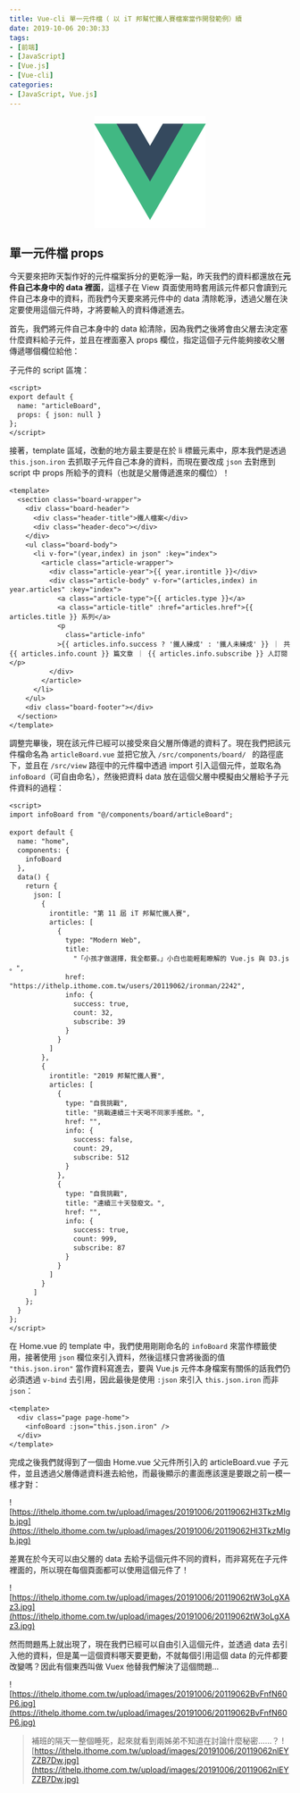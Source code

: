 ```yaml
---
title: Vue-cli 單一元件檔（ 以 iT 邦幫忙鐵人賽檔案當作開發範例）續
date: 2019-10-06 20:30:33
tags:
- [前端]
- [JavaScript]
- [Vue.js]
- [Vue-cli]
categories: 
- [JavaScript, Vue.js]
---
```


<div style="display:flex;justify-content:center;">
  <img style="object-fit:cover;" alt="vue-logo" src='/images/vue-logo.png' width='200px' height='200px' />
</div>

## 單一元件檔 props
今天要來把昨天製作好的元件檔案拆分的更乾淨一點，昨天我們的資料都還放在**元件自己本身中的 data 裡面**，這樣子在 View 頁面使用時套用該元件都只會讀到元件自己本身中的資料，而我們今天要來將元件中的 data 清除乾淨，透過父層在決定要使用這個元件時，才將要輸入的資料傳遞進去。

<!--more-->

首先，我們將元件自己本身中的 data 給清除，因為我們之後將會由父層去決定塞什麼資料給子元件，並且在裡面塞入 props 欄位，指定這個子元件能夠接收父層傳遞哪個欄位給他：

子元件的 script 區塊：
```
<script>
export default {
  name: "articleBoard",
  props: { json: null }
};
</script>
```

接著，template 區域，改動的地方最主要是在於 li 標籤元素中，原本我們是透過 `this.json.iron` 去抓取子元件自己本身的資料，而現在要改成 `json` 去對應到 script 中 props 所給予的資料（也就是父層傳遞進來的欄位）！

```
<template>
  <section class="board-wrapper">
    <div class="board-header">
      <div class="header-title">鐵人檔案</div>
      <div class="header-deco"></div>
    </div>
    <ul class="board-body">
      <li v-for="(year,index) in json" :key="index">
        <article class="article-wrapper">
          <div class="article-year">{{ year.irontitle }}</div>
          <div class="article-body" v-for="(articles,index) in year.articles" :key="index">
            <a class="article-type">{{ articles.type }}</a>
            <a class="article-title" :href="articles.href">{{ articles.title }} 系列</a>
            <p
              class="article-info"
            >{{ articles.info.success ? '鐵人練成' : '鐵人未練成' }} ｜ 共 {{ articles.info.count }} 篇文章 ｜ {{ articles.info.subscribe }} 人訂閱</p>
          </div>
        </article>
      </li>
    </ul>
    <div class="board-footer"></div>
  </section>
</template>
```

調整完畢後，現在該元件已經可以接受來自父層所傳遞的資料了。現在我們把該元件檔命名為 `articleBoard.vue` 並把它放入 `/src/components/board/ ` 的路徑底下，並且在 `/src/view` 路徑中的元件檔中透過 import 引入這個元件，並取名為 `infoBoard`（可自由命名），然後把資料 data 放在這個父層中模擬由父層給予子元件資料的過程：

```
<script>
import infoBoard from "@/components/board/articleBoard";

export default {
  name: "home",
  components: {
    infoBoard
  },
  data() {
    return {
      json: [
        {
          irontitle: "第 11 屆 iT 邦幫忙鐵人賽",
          articles: [
            {
              type: "Modern Web",
              title:
                "「小孩才做選擇，我全都要。」小白也能輕鬆瞭解的 Vue.js 與 D3.js 。",
              href: "https://ithelp.ithome.com.tw/users/20119062/ironman/2242",
              info: {
                success: true,
                count: 32,
                subscribe: 39
              }
            }
          ]
        },
        {
          irontitle: "2019 邦幫忙鐵人賽",
          articles: [
            {
              type: "自我挑戰",
              title: "挑戰連續三十天喝不同家手搖飲。",
              href: "",
              info: {
                success: false,
                count: 29,
                subscribe: 512
              }
            },
            {
              type: "自我挑戰",
              title: "連續三十天發廢文。",
              href: "",
              info: {
                success: true,
                count: 999,
                subscribe: 87
              }
            }
          ]
        }
      ]
    };
  }
};
</script>
```

在 Home.vue 的 template 中，我們使用剛剛命名的 `infoBoard` 來當作標籤使用，接著使用 `json` 欄位來引入資料，然後這樣只會將後面的值 `"this.json.iron"` 當作資料寫進去，要與 Vue.js 元件本身檔案有關係的話我們仍必須透過 `v-bind` 去引用，因此最後是使用 `:json` 來引入 `this.json.iron` 而非 `json`：

```
<template>
  <div class="page page-home">
    <infoBoard :json="this.json.iron" />
  </div>
</template>
```

完成之後我們就得到了一個由 Home.vue 父元件所引入的 articleBoard.vue 子元件，並且透過父層傳遞資料進去給他，而最後顯示的畫面應該還是要跟之前一模一樣才對：

![https://ithelp.ithome.com.tw/upload/images/20191006/20119062Hl3TkzMIgb.jpg](https://ithelp.ithome.com.tw/upload/images/20191006/20119062Hl3TkzMIgb.jpg)

差異在於今天可以由父層的 data 去給予這個元件不同的資料，而非寫死在子元件裡面的，所以現在每個頁面都可以使用這個元件了！

![https://ithelp.ithome.com.tw/upload/images/20191006/20119062tW3oLgXAz3.jpg](https://ithelp.ithome.com.tw/upload/images/20191006/20119062tW3oLgXAz3.jpg)

然而問題馬上就出現了，現在我們已經可以自由引入這個元件，並透過 data 去引入他的資料，但是萬一這個資料哪天要更動，不就每個引用這個 data 的元件都要改變嗎？因此有個東西叫做 Vuex 他替我們解決了這個問題...

![https://ithelp.ithome.com.tw/upload/images/20191006/20119062BvFnfN60P6.jpg](https://ithelp.ithome.com.tw/upload/images/20191006/20119062BvFnfN60P6.jpg)

> 補班的隔天一整個睡死，起來就看到兩姊弟不知道在討論什麼秘密……？
> ![https://ithelp.ithome.com.tw/upload/images/20191006/20119062nlEYZZB7Dw.jpg](https://ithelp.ithome.com.tw/upload/images/20191006/20119062nlEYZZB7Dw.jpg)